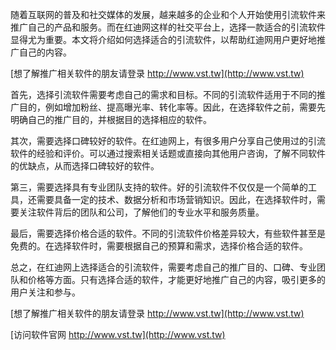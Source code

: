 随着互联网的普及和社交媒体的发展，越来越多的企业和个人开始使用引流软件来推广自己的产品和服务。而在红迪网这样的社交平台上，选择一款适合的引流软件显得尤为重要。本文将介绍如何选择适合的引流软件，以帮助红迪网用户更好地推广自己的内容。

[想了解推广相关软件的朋友请登录 http://www.vst.tw](http://www.vst.tw)

首先，选择引流软件需要考虑自己的需求和目标。不同的引流软件适用于不同的推广目的，例如增加粉丝、提高曝光率、转化率等。因此，在选择软件之前，需要先明确自己的推广目的，并根据目的选择相应的软件。

其次，需要选择口碑较好的软件。在红迪网上，有很多用户分享自己使用过的引流软件的经验和评价。可以通过搜索相关话题或直接向其他用户咨询，了解不同软件的优缺点，从而选择口碑较好的软件。

第三，需要选择具有专业团队支持的软件。好的引流软件不仅仅是一个简单的工具，还需要具备一定的技术、数据分析和市场营销知识。因此，在选择软件时，需要关注软件背后的团队和公司，了解他们的专业水平和服务质量。

最后，需要选择价格合适的软件。不同的引流软件价格差异较大，有些软件甚至是免费的。在选择软件时，需要根据自己的预算和需求，选择价格合适的软件。

总之，在红迪网上选择适合的引流软件，需要考虑自己的推广目的、口碑、专业团队和价格等方面。只有选择合适的软件，才能更好地推广自己的内容，吸引更多的用户关注和参与。

[想了解推广相关软件的朋友请登录 http://www.vst.tw](http://www.vst.tw)


[访问软件官网 http://www.vst.tw](http://www.vst.tw)
